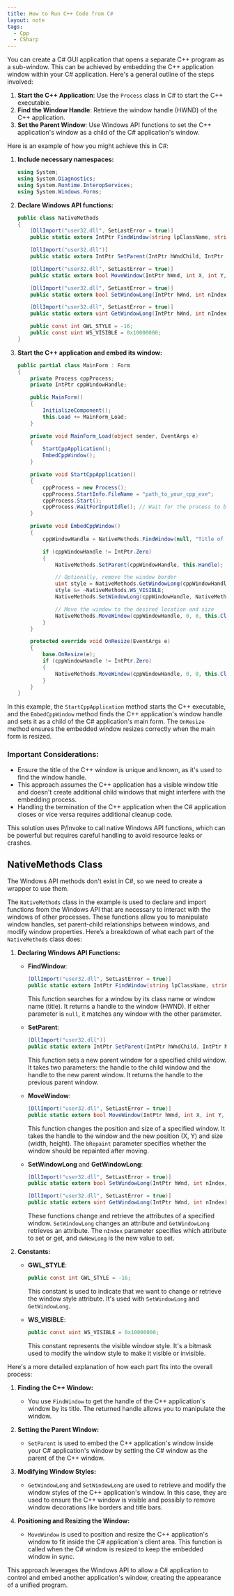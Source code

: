 ```yaml
---
title: How to Run C++ Code from C#
layout: note
tags:
  - Cpp
  - CSharp
---
```


You can create a C# GUI application that opens a separate C++ program as a sub-window. This can be achieved by embedding the C++ application window within your C# application. Here's a general outline of the steps involved:

1. **Start the C++ Application**: Use the `Process` class in C# to start the C++ executable.
2. **Find the Window Handle**: Retrieve the window handle (HWND) of the C++ application.
3. **Set the Parent Window**: Use Windows API functions to set the C++ application's window as a child of the C# application's window.

Here is an example of how you might achieve this in C#:

1. **Include necessary namespaces:**
   ```csharp
   using System;
   using System.Diagnostics;
   using System.Runtime.InteropServices;
   using System.Windows.Forms;
   ```

2. **Declare Windows API functions:**
   ```csharp
   public class NativeMethods
   {
       [DllImport("user32.dll", SetLastError = true)]
       public static extern IntPtr FindWindow(string lpClassName, string lpWindowName);

       [DllImport("user32.dll")]
       public static extern IntPtr SetParent(IntPtr hWndChild, IntPtr hWndNewParent);

       [DllImport("user32.dll", SetLastError = true)]
       public static extern bool MoveWindow(IntPtr hWnd, int X, int Y, int nWidth, int nHeight, bool bRepaint);

       [DllImport("user32.dll", SetLastError = true)]
       public static extern bool SetWindowLong(IntPtr hWnd, int nIndex, uint dwNewLong);

       [DllImport("user32.dll", SetLastError = true)]
       public static extern uint GetWindowLong(IntPtr hWnd, int nIndex);

       public const int GWL_STYLE = -16;
       public const uint WS_VISIBLE = 0x10000000;
   }
   ```

3. **Start the C++ application and embed its window:**
   ```csharp
   public partial class MainForm : Form
   {
       private Process cppProcess;
       private IntPtr cppWindowHandle;

       public MainForm()
       {
           InitializeComponent();
           this.Load += MainForm_Load;
       }

       private void MainForm_Load(object sender, EventArgs e)
       {
           StartCppApplication();
           EmbedCppWindow();
       }

       private void StartCppApplication()
       {
           cppProcess = new Process();
           cppProcess.StartInfo.FileName = "path_to_your_cpp_exe";
           cppProcess.Start();
           cppProcess.WaitForInputIdle(); // Wait for the process to be ready
       }

       private void EmbedCppWindow()
       {
           cppWindowHandle = NativeMethods.FindWindow(null, "Title of C++ Window");

           if (cppWindowHandle != IntPtr.Zero)
           {
               NativeMethods.SetParent(cppWindowHandle, this.Handle);

               // Optionally, remove the window border
               uint style = NativeMethods.GetWindowLong(cppWindowHandle, NativeMethods.GWL_STYLE);
               style &= ~NativeMethods.WS_VISIBLE;
               NativeMethods.SetWindowLong(cppWindowHandle, NativeMethods.GWL_STYLE, style);

               // Move the window to the desired location and size
               NativeMethods.MoveWindow(cppWindowHandle, 0, 0, this.ClientSize.Width, this.ClientSize.Height, true);
           }
       }

       protected override void OnResize(EventArgs e)
       {
           base.OnResize(e);
           if (cppWindowHandle != IntPtr.Zero)
           {
               NativeMethods.MoveWindow(cppWindowHandle, 0, 0, this.ClientSize.Width, this.ClientSize.Height, true);
           }
       }
   }
   ```

In this example, the `StartCppApplication` method starts the C++ executable, and the `EmbedCppWindow` method finds the C++ application's window handle and sets it as a child of the C# application's main form. The `OnResize` method ensures the embedded window resizes correctly when the main form is resized.

### Important Considerations:
- Ensure the title of the C++ window is unique and known, as it's used to find the window handle.
- This approach assumes the C++ application has a visible window title and doesn't create additional child windows that might interfere with the embedding process.
- Handling the termination of the C++ application when the C# application closes or vice versa requires additional cleanup code.

This solution uses P/Invoke to call native Windows API functions, which can be powerful but requires careful handling to avoid resource leaks or crashes.

## NativeMethods Class

The Windows API methods don't exist in C#, so we need to create a wrapper to use them.

The `NativeMethods` class in the example is used to declare and import functions from the Windows API that are necessary to interact with the windows of other processes. These functions allow you to manipulate window handles, set parent-child relationships between windows, and modify window properties. Here’s a breakdown of what each part of the `NativeMethods` class does:

1. **Declaring Windows API Functions:**

    - **FindWindow**:
      ```csharp
      [DllImport("user32.dll", SetLastError = true)]
      public static extern IntPtr FindWindow(string lpClassName, string lpWindowName);
      ```
      This function searches for a window by its class name or window name (title). It returns a handle to the window (HWND). If either parameter is `null`, it matches any window with the other parameter.

    - **SetParent**:
      ```csharp
      [DllImport("user32.dll")]
      public static extern IntPtr SetParent(IntPtr hWndChild, IntPtr hWndNewParent);
      ```
      This function sets a new parent window for a specified child window. It takes two parameters: the handle to the child window and the handle to the new parent window. It returns the handle to the previous parent window.

    - **MoveWindow**:
      ```csharp
      [DllImport("user32.dll", SetLastError = true)]
      public static extern bool MoveWindow(IntPtr hWnd, int X, int Y, int nWidth, int nHeight, bool bRepaint);
      ```
      This function changes the position and size of a specified window. It takes the handle to the window and the new position (X, Y) and size (width, height). The `bRepaint` parameter specifies whether the window should be repainted after moving.

    - **SetWindowLong** and **GetWindowLong**:
      ```csharp
      [DllImport("user32.dll", SetLastError = true)]
      public static extern bool SetWindowLong(IntPtr hWnd, int nIndex, uint dwNewLong);

      [DllImport("user32.dll", SetLastError = true)]
      public static extern uint GetWindowLong(IntPtr hWnd, int nIndex);
      ```
      These functions change and retrieve the attributes of a specified window. `SetWindowLong` changes an attribute and `GetWindowLong` retrieves an attribute. The `nIndex` parameter specifies which attribute to set or get, and `dwNewLong` is the new value to set.

2. **Constants:**

    - **GWL_STYLE**:
      ```csharp
      public const int GWL_STYLE = -16;
      ```
      This constant is used to indicate that we want to change or retrieve the window style attribute. It's used with `SetWindowLong` and `GetWindowLong`.

    - **WS_VISIBLE**:
      ```csharp
      public const uint WS_VISIBLE = 0x10000000;
      ```
      This constant represents the visible window style. It's a bitmask used to modify the window style to make it visible or invisible.

Here's a more detailed explanation of how each part fits into the overall process:

1. **Finding the C++ Window:**
   - You use `FindWindow` to get the handle of the C++ application's window by its title. The returned handle allows you to manipulate the window.

2. **Setting the Parent Window:**
   - `SetParent` is used to embed the C++ application's window inside your C# application's window by setting the C# window as the parent of the C++ window.

3. **Modifying Window Styles:**
   - `GetWindowLong` and `SetWindowLong` are used to retrieve and modify the window styles of the C++ application's window. In this case, they are used to ensure the C++ window is visible and possibly to remove window decorations like borders and title bars.

4. **Positioning and Resizing the Window:**
   - `MoveWindow` is used to position and resize the C++ application's window to fit inside the C# application's client area. This function is called when the C# window is resized to keep the embedded window in sync.

This approach leverages the Windows API to allow a C# application to control and embed another application's window, creating the appearance of a unified program.